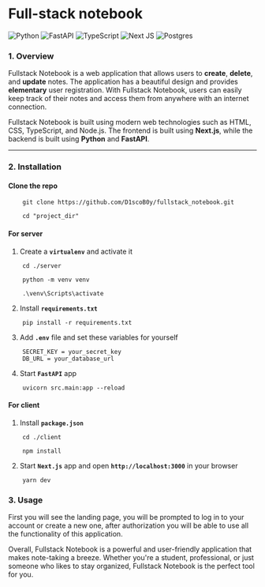 # Full-stack notebook

![Python](https://img.shields.io/badge/python-3670A0?style=for-the-badge&logo=python&logoColor=ffdd54)
![FastAPI](https://img.shields.io/badge/FastAPI-005571?style=for-the-badge&logo=fastapi)
![TypeScript](https://img.shields.io/badge/typescript-%23007ACC.svg?style=for-the-badge&logo=typescript&logoColor=white)
![Next JS](https://img.shields.io/badge/Next-black?style=for-the-badge&logo=next.js&logoColor=white)
![Postgres](https://img.shields.io/badge/postgres-%23316192.svg?style=for-the-badge&logo=postgresql&logoColor=white)

### 1. Overview

Fullstack Notebook is a web application that allows users to __create__, __delete__, and __update__ notes. The application has a beautiful design and provides __elementary__ user registration. With Fullstack Notebook, users can easily keep track of their notes and access them from anywhere with an internet connection.

Fullstack Notebook is built using modern web technologies such as HTML, CSS, TypeScript, and Node.js. The frontend is built using __Next.js__, while the backend is built using __Python__ and __FastAPI__.

***

### 2. Installation

#### Clone the repo
```
    git clone https://github.com/D1scoB0y/fullstack_notebook.git
```
```
    cd "project_dir"
```

#### For server
1. Create a __`virtualenv`__ and activate it
```
    cd ./server
```
```
    python -m venv venv
```
```
    .\venv\Scripts\activate
```
2. Install __`requirements.txt`__
```
    pip install -r requirements.txt
```
3. Add __`.env`__ file and set these variables for yourself
```
    SECRET_KEY = your_secret_key
    DB_URL = your_database_url
```
4. Start __`FastAPI`__ app
```
    uvicorn src.main:app --reload
```

#### For client
1. Install __`package.json`__
```
    cd ./client
```
```
    npm install
```
2. Start __`Next.js`__ app and open __`http://localhost:3000`__ in your browser
```
    yarn dev
```

### 3. Usage

First you will see the landing page, you will be prompted to log in to your account or create a new one, after authorization you will be able to use all the functionality of this application.

Overall, Fullstack Notebook is a powerful and user-friendly application that makes note-taking a breeze. Whether you're a student, professional, or just someone who likes to stay organized, Fullstack Notebook is the perfect tool for you.
